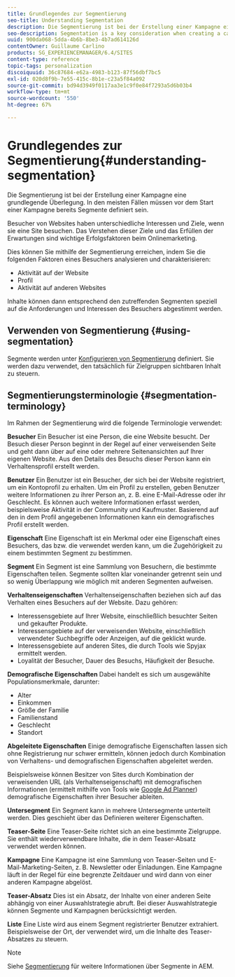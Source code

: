 ```yaml
---
title: Grundlegendes zur Segmentierung
seo-title: Understanding Segmentation
description: Die Segmentierung ist bei der Erstellung einer Kampagne eine grundlegende Überlegung
seo-description: Segmentation is a key consideration when creating a campaign
uuid: 900da068-5dda-4b6b-8be3-4b7ad614126d
contentOwner: Guillaume Carlino
products: SG_EXPERIENCEMANAGER/6.4/SITES
content-type: reference
topic-tags: personalization
discoiquuid: 36c87684-e62a-4983-b123-87f56dbf7bc5
exl-id: 020d8f9b-7e55-415c-8b1e-c23a5f84a092
source-git-commit: bd94d3949f0117aa3e1c9f0e84f7293a5d6b03b4
workflow-type: tm+mt
source-wordcount: '550'
ht-degree: 67%

---
```


# Grundlegendes zur Segmentierung{#understanding-segmentation}

Die Segmentierung ist bei der Erstellung einer Kampagne eine grundlegende Überlegung. In den meisten Fällen müssen vor dem Start einer Kampagne bereits Segmente definiert sein.

Besucher von Websites haben unterschiedliche Interessen und Ziele, wenn sie eine Site besuchen. Das Verstehen dieser Ziele und das Erfüllen der Erwartungen sind wichtige Erfolgsfaktoren beim Onlinemarketing.

Dies können Sie mithilfe der Segmentierung erreichen, indem Sie die folgenden Faktoren eines Besuchers analysieren und charakterisieren:

* Aktivität auf der Website
* Profil
* Aktivität auf anderen Websites

Inhalte können dann entsprechend den zutreffenden Segmenten speziell auf die Anforderungen und Interessen des Besuchers abgestimmt werden.

## Verwenden von Segmentierung {#using-segmentation}

Segmente werden unter [Konfigurieren von Segmentierung](/help/sites-administering/campaign-segmentation.md) definiert. Sie werden dazu verwendet, den tatsächlich für Zielgruppen sichtbaren Inhalt zu steuern.

## Segmentierungsterminologie {#segmentation-terminology}

Im Rahmen der Segmentierung wird die folgende Terminologie verwendet:

**Besucher** Ein Besucher ist eine Person, die eine Website besucht. Der Besuch dieser Person beginnt in der Regel auf einer verweisenden Seite und geht dann über auf eine oder mehrere Seitenansichten auf Ihrer eigenen Website. Aus den Details des Besuchs dieser Person kann ein Verhaltensprofil erstellt werden.

**Benutzer** Ein Benutzer ist ein Besucher, der sich bei der Website registriert, um ein Kontoprofil zu erhalten. Um ein Profil zu erstellen, geben Benutzer weitere Informationen zu ihrer Person an, z. B. eine E-Mail-Adresse oder ihr Geschlecht. Es können auch weitere Informationen erfasst werden, beispielsweise Aktivität in der Community und Kaufmuster. Basierend auf den in dem Profil angegebenen Informationen kann ein demografisches Profil erstellt werden.

**Eigenschaft** Eine Eigenschaft ist ein Merkmal oder eine Eigenschaft eines Besuchers, das bzw. die verwendet werden kann, um die Zugehörigkeit zu einem bestimmten Segment zu bestimmen.

**Segment** Ein Segment ist eine Sammlung von Besuchern, die bestimmte Eigenschaften teilen. Segmente sollten klar voneinander getrennt sein und so wenig Überlappung wie möglich mit anderen Segmenten aufweisen.

**Verhaltenseigenschaften** Verhaltenseigenschaften beziehen sich auf das Verhalten eines Besuchers auf der Website. Dazu gehören:

* Interessensgebiete auf Ihrer Website, einschließlich besuchter Seiten und gekaufter Produkte.
* Interessensgebiete auf der verweisenden Website, einschließlich verwendeter Suchbegriffe oder Anzeigen, auf die geklickt wurde.
* Interessensgebiete auf anderen Sites, die durch Tools wie Spyjax ermittelt werden.
* Loyalität der Besucher, Dauer des Besuchs, Häufigkeit der Besuche.

**Demografische Eigenschaften** Dabei handelt es sich um ausgewählte Populationsmerkmale, darunter:

* Alter
* Einkommen
* Größe der Familie
* Familienstand
* Geschlecht
* Standort

**Abgeleitete Eigenschaften** Einige demografische Eigenschaften lassen sich ohne Registrierung nur schwer ermitteln, können jedoch durch Kombination von Verhaltens- und demografischen Eigenschaften abgeleitet werden.

Beispielsweise können Besitzer von Sites durch Kombination der verweisenden URL (als Verhaltenseigenschaft) mit demografischen Informationen (ermittelt mithilfe von Tools wie [Google Ad Planner](https://www.google.com/adplanner/)) demografische Eigenschaften ihrer Besucher ableiten.

**Untersegment** Ein Segment kann in mehrere Untersegmente unterteilt werden. Dies geschieht über das Definieren weiterer Eigenschaften.

**Teaser-Seite** Eine Teaser-Seite richtet sich an eine bestimmte Zielgruppe. Sie enthält wiederverwendbare Inhalte, die in dem Teaser-Absatz verwendet werden können.

**Kampagne** Eine Kampagne ist eine Sammlung von Teaser-Seiten und E-Mail-Marketing-Seiten, z. B. Newsletter oder Einladungen. Eine Kampagne läuft in der Regel für eine begrenzte Zeitdauer und wird dann von einer anderen Kampagne abgelöst.

**Teaser-Absatz** Dies ist ein Absatz, der Inhalte von einer anderen Seite abhängig von einer Auswahlstrategie abruft. Bei dieser Auswahlstrategie können Segmente und Kampagnen berücksichtigt werden.

**Liste** Eine Liste wird aus einem Segment registrierter Benutzer extrahiert. Beispielsweise der Ort, der verwendet wird, um die Inhalte des Teaser-Absatzes zu steuern.

>[!NOTE]
>
>Siehe [Segmentierung](/help/sites-administering/campaign-segmentation.md) für weitere Informationen über Segmente in AEM.
